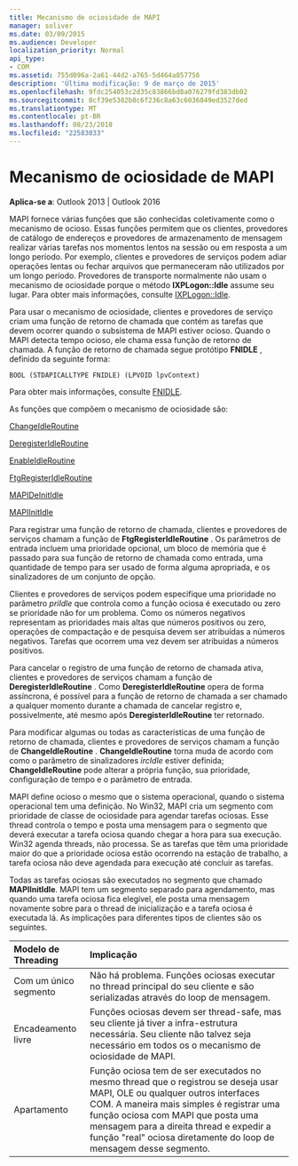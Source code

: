 ```yaml
---
title: Mecanismo de ociosidade de MAPI
manager: soliver
ms.date: 03/09/2015
ms.audience: Developer
localization_priority: Normal
api_type:
- COM
ms.assetid: 755d096a-2a61-44d2-a765-5d464a857756
description: 'Última modificação: 9 de março de 2015'
ms.openlocfilehash: 9fdc254053c2d35c83866bd8a076279fd383db02
ms.sourcegitcommit: 0cf39e5382b8c6f236c8a63c6036849ed3527ded
ms.translationtype: MT
ms.contentlocale: pt-BR
ms.lasthandoff: 08/23/2018
ms.locfileid: "22583033"
---
```

# <a name="mapi-idle-engine"></a>Mecanismo de ociosidade de MAPI

  
  
**Aplica-se a**: Outlook 2013 | Outlook 2016 
  
MAPI fornece várias funções que são conhecidas coletivamente como o mecanismo de ocioso. Essas funções permitem que os clientes, provedores de catálogo de endereços e provedores de armazenamento de mensagem realizar várias tarefas nos momentos lentos na sessão ou em resposta a um longo período. Por exemplo, clientes e provedores de serviços podem adiar operações lentas ou fechar arquivos que permaneceram não utilizados por um longo período. Provedores de transporte normalmente não usam o mecanismo de ociosidade porque o método **IXPLogon::Idle** assume seu lugar. Para obter mais informações, consulte [IXPLogon::Idle](ixplogon-idle.md).
  
Para usar o mecanismo de ociosidade, clientes e provedores de serviço criam uma função de retorno de chamada que contém as tarefas que devem ocorrer quando o subsistema de MAPI estiver ocioso. Quando o MAPI detecta tempo ocioso, ele chama essa função de retorno de chamada. A função de retorno de chamada segue protótipo **FNIDLE** , definido da seguinte forma: 
  
 `BOOL (STDAPICALLTYPE FNIDLE) (LPVOID lpvContext)`
  
Para obter mais informações, consulte [FNIDLE](fnidle.md).
  
As funções que compõem o mecanismo de ociosidade são:
  
[ChangeIdleRoutine](changeidleroutine.md)
  
[DeregisterIdleRoutine](deregisteridleroutine.md)
  
[EnableIdleRoutine](enableidleroutine.md)
  
[FtgRegisterIdleRoutine](ftgregisteridleroutine.md)
  
[MAPIDeInitIdle](mapideinitidle.md)
  
[MAPIInitIdle](mapiinitidle.md)
  
Para registrar uma função de retorno de chamada, clientes e provedores de serviços chamam a função de **FtgRegisterIdleRoutine** . Os parâmetros de entrada incluem uma prioridade opcional, um bloco de memória que é passado para sua função de retorno de chamada como entrada, uma quantidade de tempo para ser usado de forma alguma apropriada, e os sinalizadores de um conjunto de opção. 
  
Clientes e provedores de serviços podem especifique uma prioridade no parâmetro _priIdle_ que controla como a função ociosa é executado ou zero se prioridade não for um problema. Como os números negativos representam as prioridades mais altas que números positivos ou zero, operações de compactação e de pesquisa devem ser atribuídas a números negativos. Tarefas que ocorrem uma vez devem ser atribuídas a números positivos. 
  
Para cancelar o registro de uma função de retorno de chamada ativa, clientes e provedores de serviços chamam a função de **DeregisterIdleRoutine** . Como **DeregisterIdleRoutine** opera de forma assíncrona, é possível para a função de retorno de chamada a ser chamado a qualquer momento durante a chamada de cancelar registro e, possivelmente, até mesmo após **DeregisterIdleRoutine** ter retornado. 
  
Para modificar algumas ou todas as características de uma função de retorno de chamada, clientes e provedores de serviços chamam a função de **ChangeIdleRoutine** . **ChangeIdleRoutine** torna muda de acordo com como o parâmetro de sinalizadores _ircIdle_ estiver definida; **ChangeIdleRoutine** pode alterar a própria função, sua prioridade, configuração de tempo e o parâmetro de entrada. 
  
MAPI define ocioso o mesmo que o sistema operacional, quando o sistema operacional tem uma definição. No Win32, MAPI cria um segmento com prioridade de classe de ociosidade para agendar tarefas ociosas. Esse thread controla o tempo e posta uma mensagem para o segmento que deverá executar a tarefa ociosa quando chegar a hora para sua execução. Win32 agenda threads, não processa. Se as tarefas que têm uma prioridade maior do que a prioridade ociosa estão ocorrendo na estação de trabalho, a tarefa ociosa não deve agendada para execução até concluir as tarefas. 
  
Todas as tarefas ociosas são executados no segmento que chamado **MAPIInitIdle**. MAPI tem um segmento separado para agendamento, mas quando uma tarefa ociosa fica elegível, ele posta uma mensagem novamente sobre para o thread de inicialização e a tarefa ociosa é executada lá. As implicações para diferentes tipos de clientes são os seguintes.
  
|**Modelo de Threading**|**Implicação**|
|:-----|:-----|
|Com um único segmento  <br/> |Não há problema. Funções ociosas executar no thread principal do seu cliente e são serializadas através do loop de mensagem.  <br/> |
|Encadeamento livre  <br/> |Funções ociosas devem ser thread-safe, mas seu cliente já tiver a infra-estrutura necessária. Seu cliente não talvez seja necessário em todos os o mecanismo de ociosidade de MAPI.  <br/> |
|Apartamento  <br/> |Função ociosa tem de ser executados no mesmo thread que o registrou se deseja usar MAPI, OLE ou qualquer outros interfaces COM. A maneira mais simples é registrar uma função ociosa com MAPI que posta uma mensagem para a direita thread e expedir a função "real" ociosa diretamente do loop de mensagem desse segmento.  <br/> |
   

